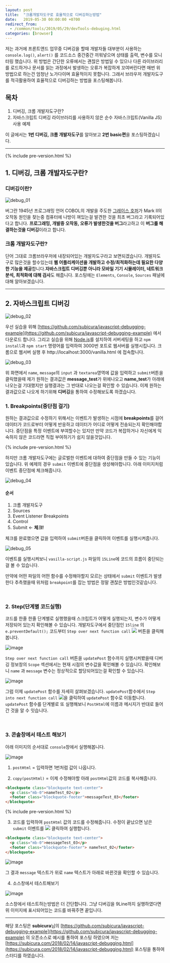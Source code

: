 ```yaml
---
layout: post
title:  "크롬개발자도구로 효율적으로 디버깅하는방법"
date:   2019-05-30 00:00:00 +0700
redirect_from:
  - /common/tools/2019/05/29/devTools-debuging.html
categories: [browser]
---
```

저는 과거에 프론트앤드 업무중 디버깅을 할때 개발자들 대부분이 사용하는 `console.log()`, `alert()` 를 코드소스 중간중간 끼워넣으며 상태를 출력, 변수를 모니터링 했습니다. 위 방법은 간단한 오류에서는 괜찮은 방법일 수 있으나 다른 라이브러리를 로드하거나 문서를 읽는 과정에서 발생하는 오류가 복잡하게 꼬여버린다면 매번 위 방법으로 하는건 엄청난 노가다이며 효율적이지 못합니다. 그래서 브라우저 개발자도구를 적극활용하여 효율적으로 디버깅하는 방법을 포스팅해봅니다.

## 목차
1. 디버깅, 크롬 개발자도구란?
2. 자바스크립트 디버깅 라이브러리를 사용하지 않은 순수 자바스크립트(Vanilla JS) 사용 예제
  
이 글에서는 **1번 디버깅, 크롬 개발자도구**를 알아보고 **2번 basic편**을 포스팅하겠습니다.

----

{% include pre-version.html %}

## 1. 디버깅, 크롬 개발자도구란?
### 디버깅이란?
![debug_01](https://user-images.githubusercontent.com/36956285/58610034-fa990f00-82e4-11e9-95b0-fbeb223b0913.PNG)

버그란 1945년 프로그래밍 언어 COBOL의 개발을 주도한 [그레이스 호퍼](https://ko.wikipedia.org/wiki/%EA%B7%B8%EB%A0%88%EC%9D%B4%EC%8A%A4_%ED%98%B8%ED%8D%BC)가 Mark ll의 오작동 원인을 찾는중 컴퓨터에 나방이 껴있는걸 발견한 것을 최초 버그라고 기록되어있다고 합니다. **프로그래밍, 개발중 오작동, 오류가 발생한것을 버그**라고하고 이 **버그를 해결하는것을 디버깅**이라고 합니다.

### 크롬 개발자도구란?
단어 그대로 크롬브라우저에 내장되어있는 개발자도구라고 보면되겠습니다. 개발자도구로 많은것을 할수있는데 **웹 어플리케이션을 개발하고 수정/최적화하는데 필요한 다양한 기능을 제공**합니다.**자바스크립트 디버깅뿐 아니라 모바일 기기 시뮬레이터, 네트워크 분석, 최적화에 대해 검사**도 해줍니다. 포스팅에는 `Elements`, `Console`, `Sources` 패널에대해 알아보겠습니다.

---

## 2. 자바스크립트 디버깅
![debug_02](https://user-images.githubusercontent.com/36956285/58680157-81abbd00-83a1-11e9-8fe8-d9990498ecd4.PNG)

우선 실습을 위해 [https://github.com/subicura/javascript-debugging-example](https://github.com/subicura/javascript-debugging-example) 에서 다운로드 합니다. 그리고 실습을 위해 [Node.js](https://nodejs.org/)를 설치하여 서버세팅을 하고 `npm install`과 `npm start` 명령어를 입력하여 3000번 포트로 웹서버를 실행시킵니다. 크롬으로 웹서버 실행 후 http://localhost:3000/vanilla.html 에 접속합니다. 

![debug_03](https://user-images.githubusercontent.com/36956285/58680337-5aa1bb00-83a2-11e9-804a-8e24b74b3b3c.PNG)

위 화면에서 `name`, `message`의 `input` 과 `textarea`영역에 값을 입력하고 `submit`버튼을 클릭했을때 제가 원하는 결과값은 **message_test**가 위에나오고 **name_test**가 아래에 나오는걸 기대했지만 실행결과는 그 반대로 나오는걸 확인할 수 있습니다. 이제 원하는 결과값으로 나오게 하기위해 **디버깅**을 통하여 수정해보도록 하겠습니다.

### 1. Breakpoints(중단점 걸기)

원하는 결과값으로 수정하기 위해서는 이벤트가 발생하는 시점에 **breakpoints**를 걸어 데이터가 코드로부터 어떻게 반응하고 데이터가 어디로 어떻게 전송되는지 확인해야합니다. 중단점을 특정 이벤트에 부여할수는 있지만 만약 코드가 복잡하거나 자신에게 익숙하지 않은 코드라면 직접 부여하기가 쉽지 않을것입니다.

{% include pre-version.html %}

하지만 크롬 개발자도구에는 글로벌한 이벤트에 대하여 중단점을 만들 수 있는 기능이 있습니다. 위 예제의 경우 `submit` 이벤트에 중단점을 생성해야합니다. 아래 이미지처럼 이벤트 중단점에 체크해줍니다.

![debug_04](https://user-images.githubusercontent.com/36956285/58681002-59be5880-83a5-11e9-8d4c-6492255f25dd.PNG)

#### 순서
1. 크롬 개발자도구
2. Sources
3. Event Listener Breakpoints
4. Control
5. Submit <- **체크!**

체크를 완료했으면 값을 입력하여 `submit`버튼을 클릭하여 이벤트를 실행시켜줍니다.

![debug_05](https://user-images.githubusercontent.com/36956285/58681535-c2a6d000-83a7-11e9-92b6-4e92a5352d62.PNG)

이벤트를 실행시켜보니 `vasilla-script.js` 파일의 `15Line`에 코드의 흐름이 중단되는걸 볼 수 있습니다.

만약에 어떤 파일의 어떤 함수를 수정해야할지 모르는 상태에서 `submit` 이벤트가 발생한다 추측했을때 위처럼 `breakpoint`를 잡는 방법은 정말 괜찮은 방법인것같습니다.

<br  />

### 2. Step(단계별 코드실행)
 
코드를 한줄 한줄 단계별로 실행했을때 스크립트가 어떻게 실행되는지, 변수가 어떻게 저장되어 있는지 확인해볼 수 있습니다. 개발자도구에서 중단점인 `15line` 의  `e.preventDefault();` 코드부터 `Step over next function call` ![](https://subicura.com/assets/article_images/2018-02-14-javascript-debugging/step-over.png) 버튼을 클릭해봅니다.

![image](https://user-images.githubusercontent.com/36956285/58685571-2b497900-83b7-11e9-9dc8-b592f304f8cd.png)

`Step over next function call` 버튼을  `updatePost` 함수까지 실행시켜봤을때 디버깅 정보창의 `Scope` 섹션에서는 현재 시점의 변수값을 확인해볼 수 있습니다. 확인해보니 `name` 과 `message` 변수는 정상적으로 할당되어있는걸 확인할 수 있습니다. 

![image](https://user-images.githubusercontent.com/36956285/58683438-5cbe4680-83af-11e9-9ab6-c5bfe9d491e7.png)

그럼 이제 `updatePost` 함수를 자세히 살펴보겠습니다. `updatePost`함수에서 `Step into next function call` ![](https://subicura.com/assets/article_images/2018-02-14-javascript-debugging/step-into.png)을 클릭하여 `updatePost` 함수로 이동합니다. `updatePost` 함수를 단계별로 또 실행해보니 `PostHtml`에 이름과 메시지가 반대로 들어간 것을 알 수 잇습니다.

<br  />

### 3. 콘솔창에서 테스트 해보기
아래 이미지의 순서대로 `console`창에서 실행해봅니다.

![image](https://user-images.githubusercontent.com/36956285/58686204-238ad400-83b9-11e9-8517-67a95d2abe8d.png)

1. `postHtml` = 입력하면 1번처럼 값이 나옵니다.

2. `copy(postHtml)` = 이제 수정해야할 아래 `postHtml`값의 코드를 복사해줍니다.

```html
<blockquote class="blockquote text-center">
  <p class="mb-0">nameTest_02</p>
  <footer class="blockquote-footer">messageTest_03</footer>
</blockquote>
```

{% include pre-version.html %}

3. 코드를 입력하여 `postHtml` 값의 코드를 수정해줍니다. 수정이 끝났으면 남은 `submit` 이벤트를 ![](https://subicura.com/assets/article_images/2018-02-14-javascript-debugging/resume-script-execution.png) 클릭하여 실행합니다.


```html
<blockquote class="blockquote text-center">
  <p class="mb-0">messageTest_03</p>
  <footer class="blockquote-footer"> nameTest_02</footer>
</blockquote>
```
![image](https://user-images.githubusercontent.com/36956285/58687053-7b2a3f00-83bb-11e9-933e-fc06c94e65c9.png)

그 결과 `message` 텍스트가 위로 `name` 텍스트가 아래로 바뀐것을 확인할 수 있습니다.

4. 소스창에서 테스트해보기

![image](https://user-images.githubusercontent.com/36956285/58687213-fd1a6800-83bb-11e9-8ffc-2c7870cc2d9c.png)

소스창에서 테스트하는방법은 더 간단합니다. 그냥 디버깅을 9Line까지 실행하였다면 위 이미지에 표시되어있는 코드를 바꿔주면 끝입니다.

---

해당 포스팅은 **subicura**님의 [https://github.com/subicura/javascript-debugging-example](https://github.com/subicura/javascript-debugging-example) 의 오픈소스로 예시를 통하여 포스팅 하였으며 저는 [https://subicura.com/2018/02/14/javascript-debugging.html](https://subicura.com/2018/02/14/javascript-debugging.html) 포스팅을 통하여 스터디를 하였습니다.

